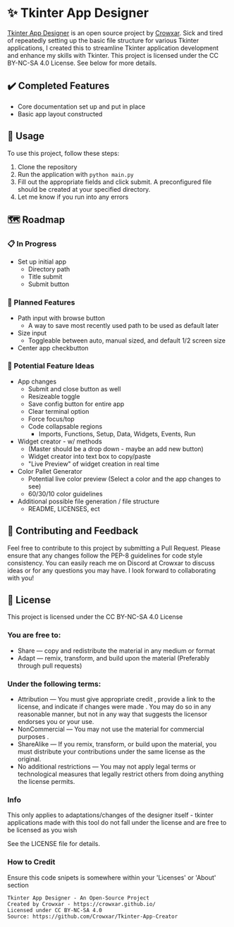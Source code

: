 # ✨ Tkinter App Designer

[Tkinter App Designer](https://github.com/Crowxar/Tkinter-App-Creator) is an open source project by [Crowxar](https://crowxar.github.io/). Sick and tired of repeatedly setting up the basic file structure for various Tkinter applications, I created this to streamline Tkinter application development and enhance my skills with Tkinter. This project is licensed under the CC BY-NC-SA 4.0 License. See below for more details.

## ✔️ Completed Features
- Core documentation set up and put in place
- Basic app layout constructed

## 📖 Usage 

To use this project, follow these steps:
1. Clone the repository
2. Run the application with `python main.py`
3. Fill out the appropriate fields and click submit. A preconfigured file should be created at your specified directory. 
4. Let me know if you run into any errors


## 🗺️ Roadmap

### 📋 In Progress
- Set up initial app
  - Directory path
  - Title submit
  - Submit button

### 📅 Planned Features
- Path input with browse button
    - A way to save most recently used path to be used as default later
- Size input
    - Toggleable between auto, manual sized, and default 1/2 screen size
- Center app checkbutton

### 💭 Potential Feature Ideas
- App changes
    - Submit and close button as well
    - Resizeable toggle
    - Save config button for entire app
    - Clear terminal option
    - Force focus/top
    - Code collapsable regions
        - Imports, Functions, Setup, Data, Widgets, Events, Run
- Widget creator - w/ methods
    - (Master should be a drop down - maybe an add new button)
    - Widget creator into text box to copy/paste
    - "Live Preview" of widget creation in real time
- Color Pallet Generator
    - Potential live color preview (Select a color and the app changes to see)
    - 60/30/10 color guidelines
- Additional possible file generation / file structure
    - README, LICENSES, ect

## 👥 Contributing and Feedback

Feel free to contribute to this project by submitting a Pull Request. Please ensure that any changes follow the PEP-8 guidelines for code style consistency. You can easily reach me on Discord at Crowxar to discuss ideas or for any questions you may have. I look forward to collaborating with you!

## 📄 License

This project is licensed under the CC BY-NC-SA 4.0 License
### You are free to:
- Share — copy and redistribute the material in any medium or format
- Adapt — remix, transform, and build upon the material (Preferably through pull requests)

### Under the following terms:
- Attribution — You must give appropriate credit , provide a link to the license, and indicate if changes were made . You may do so in any reasonable manner, but not in any way that suggests the licensor endorses you or your use.
- NonCommercial — You may not use the material for commercial purposes .
- ShareAlike — If you remix, transform, or build upon the material, you must distribute your contributions under the same license as the original.
- No additional restrictions — You may not apply legal terms or technological measures that legally restrict others from doing anything the license permits.

### Info
This only applies to adaptations/changes of the designer itself - tkinter applications made with this tool do not fall under the license and are free to be licensed as you wish

See the LICENSE file for details.

### How to Credit
Ensure this code snipets is somewhere within your 'Licenses' or 'About' section

```
Tkinter App Designer - An Open-Source Project
Created by Crowxar - https://crowxar.github.io/
Licensed under CC BY-NC-SA 4.0
Source: https://github.com/Crowxar/Tkinter-App-Creator
```